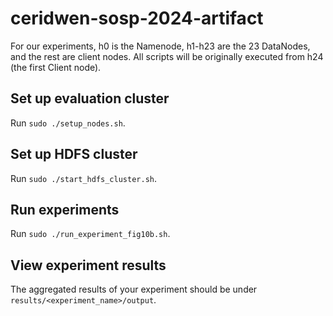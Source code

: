 # ceridwen-sosp-2024-artifact

For our experiments, h0 is the Namenode, h1-h23 are the 23 DataNodes, and the rest are client nodes.
All scripts will be originally executed from h24 (the first Client node).

## Set up evaluation cluster
Run `sudo ./setup_nodes.sh`.

## Set up HDFS cluster
Run `sudo ./start_hdfs_cluster.sh`.

## Run experiments
Run `sudo ./run_experiment_fig10b.sh`.

## View experiment results
The aggregated results of your experiment should be under `results/<experiment_name>/output`.

